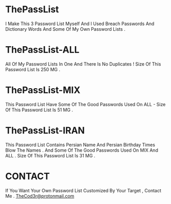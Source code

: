 # ThePassList

I Make This 3 Password List Myself And I Used Breach Passwords And Dictionary Words And Some Of My Own Password Lists .


# ThePassList-ALL

All Of My Password Lists In One And There Is No Duplicates ! Size Of This Password List Is 250 MG .

# ThePassList-MIX

This Password List Have Some Of The Good Passwords Used On ALL - Size Of This Password List Is 51 MG .

# ThePassList-IRAN

This Password List Contains Persian Name And Persian Birthday Times Blow The Names . And Some Of The Good Passwords Used On MIX And ALL . Size Of This Password List Is 31 MG .

# CONTACT

If You Want Your Own Password List Customized By Your Target , Contact Me .
TheCod3r@protonmail.com
